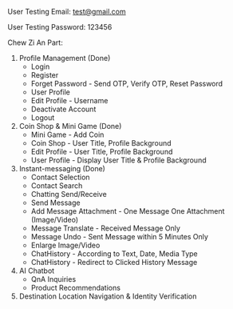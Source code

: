 User Testing Email: test@gmail.com

User Testing Password: 123456

Chew Zi An Part:
1) Profile Management (Done)
   - Login
   - Register
   - Forget Password - Send OTP, Verify OTP, Reset Password
   - User Profile
   - Edit Profile - Username
   - Deactivate Account
   - Logout
3) Coin Shop & Mini Game (Done)
   - Mini Game - Add Coin
   - Coin Shop - User Title, Profile Background
   - Edit Profile - User Title, Profile Background
   - User Profile - Display User Title & Profile Background
5) Instant-messaging (Done)
   - Contact Selection
   - Contact Search
   - Chatting Send/Receive
   - Send Message
   - Add Message Attachment - One Message One Attachment (Image/Video)
   - Message Translate - Received Message Only
   - Message Undo - Sent Message within 5 Minutes Only
   - Enlarge Image/Video
   - ChatHistory - According to Text, Date, Media Type
   - ChatHistory - Redirect to Clicked History Message
7) AI Chatbot
   - QnA Inquiries
   - Product Recommendations
9) Destination Location Navigation & Identity Verification 
